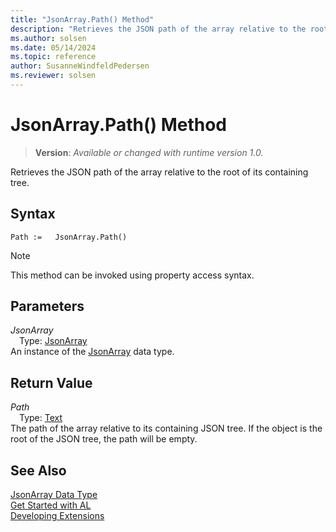 ```yaml
---
title: "JsonArray.Path() Method"
description: "Retrieves the JSON path of the array relative to the root of its containing tree."
ms.author: solsen
ms.date: 05/14/2024
ms.topic: reference
author: SusanneWindfeldPedersen
ms.reviewer: solsen
---
```

[//]: # (START>DO_NOT_EDIT)
[//]: # (IMPORTANT:Do not edit any of the content between here and the END>DO_NOT_EDIT.)
[//]: # (Any modifications should be made in the .xml files in the ModernDev repo.)
# JsonArray.Path() Method
> **Version**: _Available or changed with runtime version 1.0._

Retrieves the JSON path of the array relative to the root of its containing tree.


## Syntax
```AL
Path :=   JsonArray.Path()
```
> [!NOTE]
> This method can be invoked using property access syntax.
## Parameters
*JsonArray*  
&emsp;Type: [JsonArray](jsonarray-data-type.md)  
An instance of the [JsonArray](jsonarray-data-type.md) data type.  

## Return Value
*Path*  
&emsp;Type: [Text](../text/text-data-type.md)  
The path of the array relative to its containing JSON tree. If the object is the root of the JSON tree, the path will be empty.


[//]: # (IMPORTANT: END>DO_NOT_EDIT)
## See Also
[JsonArray Data Type](jsonarray-data-type.md)  
[Get Started with AL](../../devenv-get-started.md)  
[Developing Extensions](../../devenv-dev-overview.md)